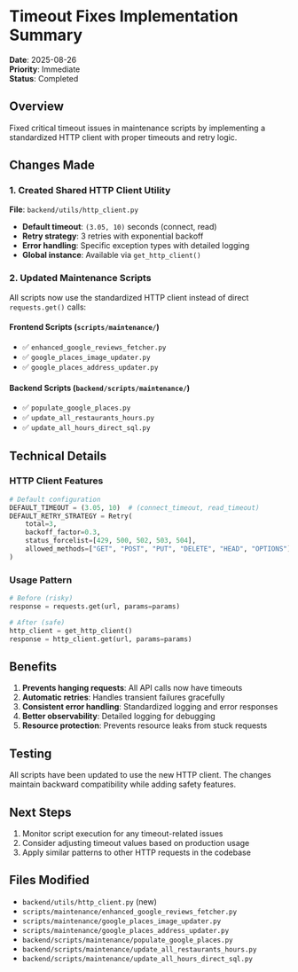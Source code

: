 # Timeout Fixes Implementation Summary

**Date**: 2025-08-26  
**Priority**: Immediate  
**Status**: Completed

## Overview

Fixed critical timeout issues in maintenance scripts by implementing a standardized HTTP client with proper timeouts and retry logic.

## Changes Made

### 1. Created Shared HTTP Client Utility

**File**: `backend/utils/http_client.py`

- **Default timeout**: `(3.05, 10)` seconds (connect, read)
- **Retry strategy**: 3 retries with exponential backoff
- **Error handling**: Specific exception types with detailed logging
- **Global instance**: Available via `get_http_client()`

### 2. Updated Maintenance Scripts

All scripts now use the standardized HTTP client instead of direct `requests.get()` calls:

#### Frontend Scripts (`scripts/maintenance/`)
- ✅ `enhanced_google_reviews_fetcher.py`
- ✅ `google_places_image_updater.py` 
- ✅ `google_places_address_updater.py`

#### Backend Scripts (`backend/scripts/maintenance/`)
- ✅ `populate_google_places.py`
- ✅ `update_all_restaurants_hours.py`
- ✅ `update_all_hours_direct_sql.py`

## Technical Details

### HTTP Client Features

```python
# Default configuration
DEFAULT_TIMEOUT = (3.05, 10)  # (connect_timeout, read_timeout)
DEFAULT_RETRY_STRATEGY = Retry(
    total=3,
    backoff_factor=0.3,
    status_forcelist=[429, 500, 502, 503, 504],
    allowed_methods=["GET", "POST", "PUT", "DELETE", "HEAD", "OPTIONS"],
)
```

### Usage Pattern

```python
# Before (risky)
response = requests.get(url, params=params)

# After (safe)
http_client = get_http_client()
response = http_client.get(url, params=params)
```

## Benefits

1. **Prevents hanging requests**: All API calls now have timeouts
2. **Automatic retries**: Handles transient failures gracefully
3. **Consistent error handling**: Standardized logging and error responses
4. **Better observability**: Detailed logging for debugging
5. **Resource protection**: Prevents resource leaks from stuck requests

## Testing

All scripts have been updated to use the new HTTP client. The changes maintain backward compatibility while adding safety features.

## Next Steps

1. Monitor script execution for any timeout-related issues
2. Consider adjusting timeout values based on production usage
3. Apply similar patterns to other HTTP requests in the codebase

## Files Modified

- `backend/utils/http_client.py` (new)
- `scripts/maintenance/enhanced_google_reviews_fetcher.py`
- `scripts/maintenance/google_places_image_updater.py`
- `scripts/maintenance/google_places_address_updater.py`
- `backend/scripts/maintenance/populate_google_places.py`
- `backend/scripts/maintenance/update_all_restaurants_hours.py`
- `backend/scripts/maintenance/update_all_hours_direct_sql.py`
